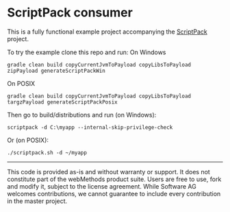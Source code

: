 # ScriptPack consumer

This is a fully functional example project accompanying the [ScriptPack](https://github.com/SoftwareAG/scriptpack) project.

To try the example clone this repo and run:
On Windows

```
gradle clean build copyCurrentJvmToPayload copyLibsToPayload zipPayload generateScriptPackWin
```

On POSIX

```
gradle clean build copyCurrentJvmToPayload copyLibsToPayload targzPayload generateScriptPackPosix
```

Then go to build/distributions and run (on Windows):

```
scriptpack -d C:\myapp --internal-skip-privilege-check
```

Or (on POSIX):

```
./scriptpack.sh -d ~/myapp
```

***

This code is provided as-is and without warranty or support. It does not constitute part of the webMethods product suite. Users are free to use, fork and modify it, subject to the license agreement. While Software AG welcomes contributions, we cannot guarantee to include every contribution in the master project.
